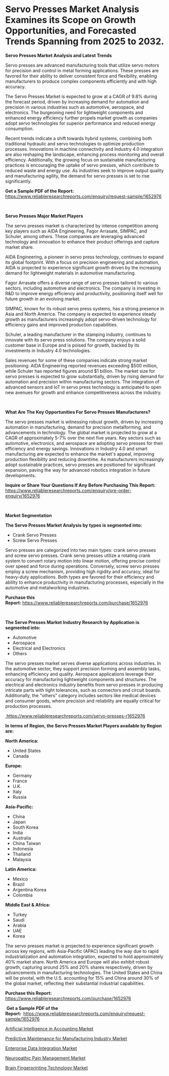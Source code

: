 <p><h1>Servo Presses Market Analysis Examines its Scope on Growth Opportunities, and Forecasted Trends Spanning from 2025 to 2032.</h1></p><p><strong>Servo Presses Market Analysis and Latest Trends</strong></p>
<p><p>Servo presses are advanced manufacturing tools that utilize servo motors for precision and control in metal forming applications. These presses are favored for their ability to deliver consistent force and flexibility, enabling manufacturers to produce complex components efficiently and with high accuracy. </p><p>The Servo Presses Market is expected to grow at a CAGR of 9.8% during the forecast period, driven by increasing demand for automation and precision in various industries such as automotive, aerospace, and electronics. The burgeoning need for lightweight components and enhanced energy efficiency further propels market growth as companies adopt servo technologies for superior performance and reduced energy consumption. </p><p>Recent trends indicate a shift towards hybrid systems, combining both traditional hydraulic and servo technologies to optimize production processes. Innovations in machine connectivity and Industry 4.0 integration are also reshaping the landscape, enhancing process monitoring and overall efficiency. Additionally, the growing focus on sustainable manufacturing practices is encouraging the uptake of servo presses, which contribute to reduced waste and energy use. As industries seek to improve output quality and manufacturing agility, the demand for servo presses is set to rise significantly.</p></p>
<p><strong>Get a Sample PDF of the Report:&nbsp;</strong> <a href="https://www.reliableresearchreports.com/enquiry/request-sample/1652976?utm_campaign=36&utm_medium=2&utm_source=Github&utm_content=ia&utm_term=05032025&utm_id=servo-presses">https://www.reliableresearchreports.com/enquiry/request-sample/1652976</a></p>
<p>&nbsp;</p>
<p><strong>Servo Presses Major Market Players</strong></p>
<p><p>The servo presses market is characterized by intense competition among key players such as AIDA Engineering, Fagor Arrasate, SIMPAC, and Schuler, among others. These companies are leveraging advanced technology and innovation to enhance their product offerings and capture market share.</p><p>AIDA Engineering, a pioneer in servo press technology, continues to expand its global footprint. With a focus on precision engineering and automation, AIDA is projected to experience significant growth driven by the increasing demand for lightweight materials in automotive manufacturing. </p><p>Fagor Arrasate offers a diverse range of servo presses tailored to various sectors, including automotive and electronics. The company is investing in R&D to improve energy efficiency and productivity, positioning itself well for future growth in an evolving market.</p><p>SIMPAC, known for its robust servo press systems, has a strong presence in Asia and North America. The company is expected to experience steady growth as manufacturers increasingly adopt servo-driven technology for efficiency gains and improved production capabilities.</p><p>Schuler, a leading manufacturer in the stamping industry, continues to innovate with its servo press solutions. The company enjoys a solid customer base in Europe and is poised for growth, backed by its investments in Industry 4.0 technologies.</p><p>Sales revenues for some of these companies indicate strong market positioning: AIDA Engineering reported revenues exceeding $500 million, while Schuler has reported figures around $1 billion. The market size for servo presses is expected to grow substantially, driven by rising demand for automation and precision within manufacturing sectors. The integration of advanced sensors and IoT in servo press technology is anticipated to open new avenues for growth and enhance competitiveness across the industry.</p></p>
<p>&nbsp;</p>
<p><strong>What Are The Key Opportunities For Servo Presses Manufacturers?</strong></p>
<p><p>The servo presses market is witnessing robust growth, driven by increasing automation in manufacturing, demand for precision metalforming, and advancements in technology. The global market is projected to grow at a CAGR of approximately 5-7% over the next five years. Key sectors such as automotive, electronics, and aerospace are adopting servo presses for their efficiency and energy savings. Innovations in Industry 4.0 and smart manufacturing are expected to enhance the market's appeal, improving production flexibility and reducing downtime. As manufacturers increasingly adopt sustainable practices, servo presses are positioned for significant expansion, paving the way for advanced robotics integration in future developments.</p></p>
<p><strong>Inquire or Share Your Questions If Any Before Purchasing This Report:</strong> <a href="https://www.reliableresearchreports.com/enquiry/pre-order-enquiry/1652976?utm_campaign=36&utm_medium=2&utm_source=Github&utm_content=ia&utm_term=05032025&utm_id=servo-presses">https://www.reliableresearchreports.com/enquiry/pre-order-enquiry/1652976</a></p>
<p>&nbsp;</p>
<p><strong>Market Segmentation</strong></p>
<p><strong>The Servo Presses Market Analysis by types is segmented into:</strong></p>
<p><ul><li>Crank Servo Presses</li><li>Screw Servo Presses</li></ul></p>
<p><p>Servo presses are categorized into two main types: crank servo presses and screw servo presses. Crank servo presses utilize a rotating crank system to convert rotary motion into linear motion, offering precise control over speed and force during operations. Conversely, screw servo presses employ a screw mechanism, providing high rigidity and accuracy, ideal for heavy-duty applications. Both types are favored for their efficiency and ability to enhance productivity in manufacturing processes, especially in the automotive and metalworking industries.</p></p>
<p><strong>Purchase this Report:&nbsp;</strong><a href="https://www.reliableresearchreports.com/purchase/1652976?utm_campaign=36&utm_medium=2&utm_source=Github&utm_content=ia&utm_term=05032025&utm_id=servo-presses">https://www.reliableresearchreports.com/purchase/1652976</a></p>
<p>&nbsp;</p>
<p><strong>The Servo Presses Market Industry Research by Application is segmented into:</strong></p>
<p><ul><li>Automotive</li><li>Aerospace</li><li>Electrical and Electronics</li><li>Others</li></ul></p>
<p><p>The servo presses market serves diverse applications across industries. In the automotive sector, they support precision forming and assembly tasks, enhancing efficiency and quality. Aerospace applications leverage their accuracy for manufacturing lightweight components and structures. The electrical and electronics industry benefits from servo presses in producing intricate parts with tight tolerances, such as connectors and circuit boards. Additionally, the "others" category includes sectors like medical devices and consumer goods, where precision and reliability are equally critical for production processes.</p></p>
<p><a href="https://www.reliableresearchreports.com/servo-presses-r1652976?utm_campaign=36&utm_medium=2&utm_source=Github&utm_content=ia&utm_term=05032025&utm_id=servo-presses">&nbsp;https://www.reliableresearchreports.com/servo-presses-r1652976</a></p>
<p><strong>In terms of Region, the Servo Presses Market Players available by Region are:</strong></p>
<p>
    <p> <strong> North America: </strong>
        <ul>
            <li>United States</li>
            <li>Canada</li>
        </ul>
        </p> 
    <p> <strong> Europe: </strong>
        <ul>
            <li>Germany</li>
            <li>France</li>
            <li>U.K.</li>
            <li>Italy</li>
            <li>Russia</li>
        </ul>
        </p> 
    <p> <strong> Asia-Pacific: </strong>
        <ul>
            <li>China</li>
            <li>Japan</li>
            <li>South Korea</li>
            <li>India</li>
            <li>Australia</li>
            <li>China Taiwan</li>
            <li>Indonesia</li>
            <li>Thailand</li>
            <li>Malaysia</li>
        </ul>
        </p> 
    <p> <strong> Latin America: </strong>
        <ul>
            <li>Mexico</li>
            <li>Brazil</li>
            <li>Argentina Korea</li>
            <li>Colombia</li>
        </ul>
        </p> 
    <p> <strong> Middle East & Africa: </strong>
        <ul>
            <li>Turkey</li>
            <li>Saudi</li>
            <li>Arabia</li>
            <li>UAE</li>
            <li>Korea</li>
        </ul>
    </p>
    </p>
<p><p>The servo presses market is projected to experience significant growth across key regions, with Asia-Pacific (APAC) leading the way due to rapid industrialization and automation integration, expected to hold approximately 40% market share. North America and Europe will also exhibit robust growth, capturing around 25% and 20% shares respectively, driven by advancements in manufacturing technologies. The United States and China will be pivotal, with the U.S. accounting for 15% and China around 30% of the global market, reflecting their substantial industrial capabilities.</p></p>
<p><strong>Purchase this Report: </strong><a href="https://www.reliableresearchreports.com/purchase/1652976?utm_campaign=36&utm_medium=2&utm_source=Github&utm_content=ia&utm_term=05032025&utm_id=servo-presses">https://www.reliableresearchreports.com/purchase/1652976</a></p>
<p>&nbsp;<strong>Get a Sample PDF of the Report:&nbsp;&nbsp;</strong><a href="https://www.reliableresearchreports.com/enquiry/request-sample/1652976?utm_campaign=36&utm_medium=2&utm_source=Github&utm_content=ia&utm_term=05032025&utm_id=servo-presses">https://www.reliableresearchreports.com/enquiry/request-sample/1652976</a></p>
<p><strong></strong></p>
<p><p><a href="https://github.com/adelanwkadua/Market-Research-Report-List-1/blob/main/artificial-intelligence-in-accounting-market.md?utm_campaign=36&utm_medium=2&utm_source=Github&utm_content=ia&utm_term=05032025&utm_id=servo-presses">Artificial Intelligence in Accounting Market</a></p><p><a href="https://github.com/leijavaagexo/Market-Research-Report-List-1/blob/main/predictive-maintenance-for-manufacturing-industry-market.md?utm_campaign=36&utm_medium=2&utm_source=Github&utm_content=ia&utm_term=05032025&utm_id=servo-presses">Predictive Maintenance for Manufacturing Industry Market</a></p><p><a href="https://github.com/mokeleveisel/Market-Research-Report-List-1/blob/main/enterprise-data-integration-market.md?utm_campaign=36&utm_medium=2&utm_source=Github&utm_content=ia&utm_term=05032025&utm_id=servo-presses">Enterprise Data Integration Market</a></p><p><a href="https://github.com/abidomamen/Market-Research-Report-List-1/blob/main/neuropathic-pain-management-market.md?utm_campaign=36&utm_medium=2&utm_source=Github&utm_content=ia&utm_term=05032025&utm_id=servo-presses">Neuropathic Pain Management Market</a></p><p><a href="https://github.com/tanckfelli84/Market-Research-Report-List-1/blob/main/brain-fingerprinting-technology-market.md?utm_campaign=36&utm_medium=2&utm_source=Github&utm_content=ia&utm_term=05032025&utm_id=servo-presses">Brain Fingerprinting Technology Market</a></p></p>